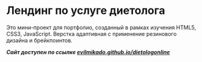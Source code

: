 # Лендинг по услуге диетолога

Это мини-проект для портфолио, созданный в рамках изучения HTML5, CSS3, JavaScript. Верстка адаптивная с применение резинового дизайна и брейкпоинтов.

***Сайт доступен по ссылке [evilmikado.github.io/dietologonline](https://evilmikado.github.io/dietologonline/)***
